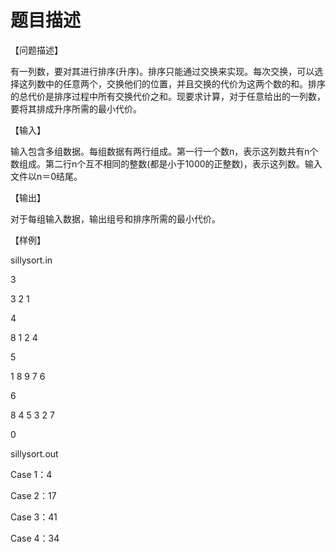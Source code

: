 # 题目描述


<p>
	【问题描述】
</p>
<p>
	有一列数，要对其进行排序(升序)。排序只能通过交换来实现。每次交换，可以选择这列数中的任意两个，交换他们的位置，并且交换的代价为这两个数的和。排序的总代价是排序过程中所有交换代价之和。现要求计算，对于任意给出的一列数，要将其排成升序所需的最小代价。
</p>
<p>
	【输入】
</p>
<p>
	输入包含多组数据。每组数据有两行组成。第一行一个数n，表示这列数共有n个数组成。第二行n个互不相同的整数(都是小于1000的正整数)，表示这列数。输入文件以n＝0结尾。
</p>
<p>
	【输出】
</p>
<p>
	对于每组输入数据，输出组号和排序所需的最小代价。
</p>
<p>
	【样例】
</p>
<p>
	sillysort.in
</p>
<p>
	3
</p>
<p>
	3 2 1
</p>
<p>
	4
</p>
<p>
	8 1 2 4
</p>
<p>
	5
</p>
<p>
	1 8 9 7 6
</p>
<p>
	6
</p>
<p>
	8 4 5 3 2 7
</p>
<p>
	0
</p>
<p>
	sillysort.out
</p>
<p>
	Case 1：4
</p>
<p>
	Case 2：17
</p>
<p>
	Case 3：41
</p>
<p>
	Case 4：34
</p>
<p>
	<br/>
</p>
